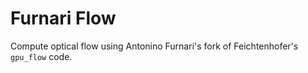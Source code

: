 # Furnari Flow

Compute optical flow using Antonino Furnari's fork of Feichtenhofer's `gpu_flow`
code.
